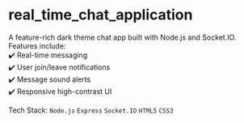 # real_time_chat_application
A feature-rich dark theme chat app built with Node.js and Socket.IO. 
Features include:  
✔️ Real-time messaging  
✔️ User join/leave notifications  
✔️ Message sound alerts  
✔️ Responsive high-contrast UI   

Tech Stack: `Node.js` `Express` `Socket.IO` `HTML5` `CSS3` 
